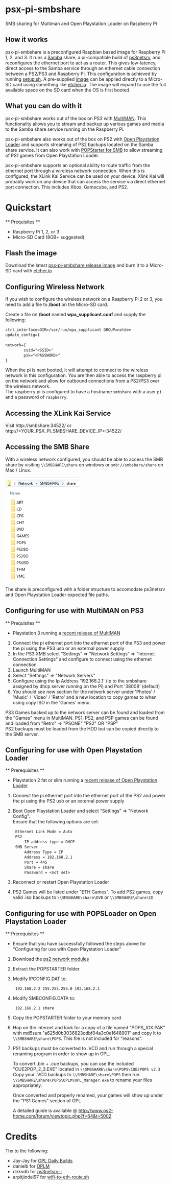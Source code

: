 # psx-pi-smbshare
SMB sharing for Multiman and Open Playstation Loader on Raspberry Pi

## How it works
psx-pi-smbshare is a preconfigured Raspbian based image for Raspberry Pi 1, 2, and  3.  It runs a [Samba](https://en.wikipedia.org/wiki/Samba_(software)) share, a pi-compatible build of [ps3netsrv](https://github.com/dirkvdb/ps3netsrv--), and reconfigures the ethernet port to act as a router.  This gives low-latency, direct access to the Samba service through an ethernet cable connection between a PS2/PS3 and Raspberry Pi.  This configuration is achieved by running [setup.sh](/setup.sh).  A pre-supplied [image](https://github.com/toolboc/psx-pi-smbshare/releases/download/v1.1/psx-smbshare-raspbian-stretch-lite.img) can be applied directly to a Micro-SD card using something like [etcher.io](https://etcher.io/).  The image will expand to use the full available space on the SD card when the OS is first booted.

## What you can do with it
psx-pi-smbshare works out of the box on PS3 with [MultiMAN](http://www.psx-place.com/threads/update2-multiman-v-04-81-00-01-02-base-update-stealth-for-cex-dex-updates-by-deank.12145/).  This functionality allows you to stream and backup up various games and media to the Samba share service running on the Raspberry Pi.

psx-pi-smbshare also works out of the box on PS2 with [Open Playstation Loader](https://github.com/ifcaro/Open-PS2-Loader) and supports streaming of PS2 backups located on the Samba share service. It can also work with [POPStarter for SMB](https://bitbucket.org/ShaolinAssassin/popstarter-documentation-stuff/wiki/smb-mode) to allow streaming of PS1 games from Open Playstation Loader.

psx-pi-smbshare supports an optional ability to route traffic from the ethernet port through a wireless network connection.  When this is configured, the XLink Kai Service can be used on your device.  Xlink Kai will probably work on any device that can access the service via direct ethernet port connection.  This includes Xbox, Gamecube, and PS2.

# Quickstart

** Prequisites **
* Raspberry Pi 1, 2, or 3
* Micro-SD Card (8GB+ suggested)

## Flash the image
Download the latest [psx-pi-smbshare release image](https://github.com/toolboc/psx-pi-smbshare/releases/download/v1.1/psx-smbshare-raspbian-stretch-lite.img) and burn it to a Micro-SD card with [etcher.io](http://etcher.io)

## Configuring Wireless Network
If you wish to configure the wireless network on a Raspberry Pi 2 or 3, you need to add a file to **/boot** on the Micro-SD card.  

Create a file on **/boot** named **wpa_supplicant.conf** and supply the following:

    ctrl_interface=DIR=/var/run/wpa_supplicant GROUP=netdev
    update_config=1

    network={
            ssid="<SSID>"
            psk="<PASSWORD>"
    }

When the pi is next booted, it will attempt to connect to the wireless network in this configuration.  You are then able to access the raspberry pi on the network and allow for outbound connections from a PS2/PS3 over the wireless network.  
The raspberry pi is configured to have a hostname `smbshare` with a user `pi` and a password of `raspberry`.  

## Accessing the XLink Kai Service
Visit http://smbshare:34522/ or http://<YOUR_PSX_PI_SMBSHARE_DEVICE_IP>:34522/

## Accessing the SMB Share
With a wireless network configured, you should be able to access the SMB share by visiting `\\SMBSHARE\share` on windows or `smb://smbshare/share` on Mac / Linux.

![Accessing SMB](/Assets/smbshare.PNG)

The share is preconfigured with a folder structure to accomodate ps3netsrv and Open Playstation Loader expected file paths.

## Configuring for use with MultiMAN on PS3

** Prequisites **
* Playstation 3 running a [recent release of MultiMAN](http://store.brewology.com/ahomebrew.php?brewid=24)

1. Connect the pi ethernet port into the ethernet port of the PS3 and power the pi using the PS3 usb or an external power supply 
2. In the PS3 XMB select "Settings" => "Network Settings" => "Internet Connection Settings" and configure to connect using the ethernet connection
3. Launch MultiMAN
4. Select "Settings" => "Network Servers"
5. Configure using the Ip Address '192.168.2.1' (ip to the smbshare assigned by dhcp server running on the Pi) and Port '38008' (default)
6. You should see new section for the network server under 'Photos' / 'Music' / 'Video' / 'Retro' and a new location to copy games to when using copy ISO in the 'Games' menu.  

PS3 Games backed up to the network server can be found and loaded from the "Games" menu in MultiMAN.
PS1, PS2, and PSP games can be found and loaded from "Retro" => "PSONE" "PS2" OR "PSP"  
PS2 backups must be loaded from the HDD but can be copied directly to the SMB server.

## Configuring for use with Open Playstation Loader

** Prerequisites **
* Playstation 2 fat or slim running a [recent release of Open Playstation Loader](http://www.ps2-home.com/forum/viewtopic.php?p=29251#p29251) 

1. Connect the pi ethernet port into the ethernet port of the PS2 and power the pi using the PS2 usb or an external power supply 
2. Boot Open Playstation Loader and select "Settings" => "Network Config".  
Ensure that the following options are set:

        Ethernet Link Mode = Auto
        PS2 
            IP address type = DHCP
        SMB Server
            Address Type = IP
            Address = 192.168.2.1
            Port = 445
            Share = share
            Password = <not set>
3. Reconnect or restart Open Playstation Loader
4. PS2 Games will be listed under "ETH Games".  To add PS2 games, copy valid .iso backups to `\\SMBSHARE\share\DVD` or `\\SMBSHARE\share\CD`

## Configuring for use with POPSLoader on Open Playstation Loader

** Prerequisites **
* Ensure that you have successfully followed the steps above for "Configuring for use with Open Playstation Loader"

1. Download the [ps2 network modules](https://bitbucket.org/ShaolinAssassin/popstarter-documentation-stuff/downloads/network_modules.7z) 
2. Extract the POPSTARTER folder 
3. Modify IPCONFIG.DAT to:
        
        192.168.2.2 255.255.255.0 192.168.2.1
4. Modify SMBCONFIG.DATA to:
        
        192.168.2.1 share
5. Copy the POPSTARTER folder to your memory card
6. Hop on the internet and look for a copy of a file named "POPS_IOX.PAK" with md5sum "a625d0b3036823cdbf04a3c0e1648901" and copy it to `\\SMBSHARE\share\POPS`.  This file is not included for "reasons".
7. PS1 backups must be converted to .VCD and run through a special renaming program in order to show up in OPL.

    To convert .bin + .cue backups, you can use the included "CUE2POP_2_3.EXE" located in `\\SMBSHARE\share\POPS\CUE2POPS v2.3`
    Copy your .VCD backups to `\\SMBSHARE\share\POPS` then run `\\SMBSHARE\share\POPS\OPLM\OPL_Manager.exe` to rename your files appropriately.
    
    Once converted and properly renamed, your games will show up under the "PS1 Games" section of OPL

    A detailed guide is available @ http://www.ps2-home.com/forum/viewtopic.php?f=64&t=5002

# Credits
Thx to the following:
* Jay-Jay for [OPL Daily Builds](https://github.com/Jay-Jay-OPL/OPL-Daily-Builds) 
* danielb for [OPLM](http://www.ps2-home.com/forum/viewtopic.php?f=64&t=189)
* dirkvdb for [ps3netsrv--](https://github.com/dirkvdb/ps3netsrv--)
* arpitjindal97 for [wifi-to-eth-route.sh](https://github.com/arpitjindal97/raspbian-recipes/blob/master/wifi-to-eth-route.sh)